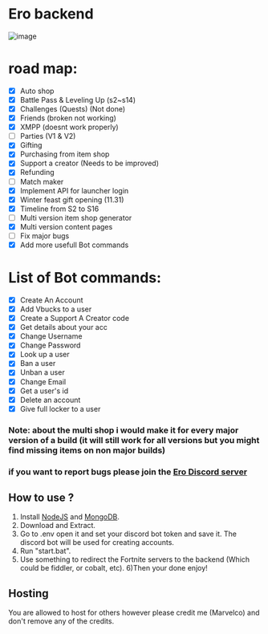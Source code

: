 # Ero backend

![image](https://github.com/user-attachments/assets/f5701c7b-7138-4e14-aff0-9417990c21c0)

# road map:
- [x] Auto shop
- [x] Battle Pass & Leveling Up (s2~s14)
- [x] Challenges (Quests) (Not done)
- [x] Friends (broken not working)
- [x] XMPP (doesnt work properly)
- [ ] Parties (V1 & V2)
- [x] Gifting
- [x] Purchasing from item shop
- [x] Support a creator (Needs to be improved)
- [x] Refunding
- [ ] Match maker
- [x] Implement API for launcher login
- [x] Winter feast gift opening (11.31)
- [x] Timeline from S2 to S16
- [ ] Multi version item shop generator
- [x] Multi version content pages
- [ ] Fix major bugs
- [x] Add more usefull Bot commands

 # List of Bot commands:
- [x] Create An Account
- [x] Add Vbucks to a user
- [X] Create a Support A Creator code
- [X] Get details about your acc
- [X] Change Username
- [X] Change Password
- [x] Look up a user
- [X] Ban a user
- [X] Unban a user
- [x] Change Email
- [x] Get a user's id
- [x] Delete an account
- [x] Give full locker to a user

### Note: about the multi shop i would make it for every major version of a build (it will still work for all versions but you might find missing items on non major builds)

### if you want to report bugs please join the [Ero Discord server](https://discord.gg/KdVw8MrR5g)

## How to use ?
1) Install [NodeJS](https://nodejs.org/en/) and [MongoDB](https://www.mongodb.com/try/download/community).
2) Download and Extract.
3) Go to .env open it and set your discord bot token and save it. The discord bot will be used for creating accounts.
4) Run "start.bat".
5) Use something to redirect the Fortnite servers to the backend (Which could be fiddler, or cobalt, etc).
6)Then your done enjoy!

## Hosting
You are allowed to host for others however please credit me (Marvelco) and don't remove any of the credits.
